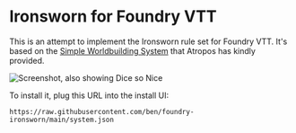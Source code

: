 # Ironsworn for Foundry VTT

This is an attempt to implement the Ironsworn rule set for Foundry VTT.
It's based on the [Simple Worldbuilding System](https://gitlab.com/foundrynet/worldbuilding) that Atropos has kindly provided.

![Screenshot, also showing Dice so Nice](https://user-images.githubusercontent.com/39902/94701506-92e83f00-02f1-11eb-9464-a3dd33747658.png)

To install it, plug this URL into the install UI:

```
https://raw.githubusercontent.com/ben/foundry-ironsworn/main/system.json
```
